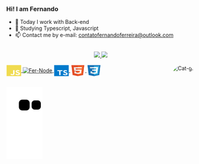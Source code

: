 ### Hi! I am Fernando

- 🔭 Today I work with Back-end
- 🌱 Studying Typescript, Javascript
- 📫 Contact me by e-mail: contatofernandoferreira@outlook.com

 ##
 
<div align="center">
  <a href="https://github.com/fernandoferreira1">
  <img height="150em" src="https://github-readme-stats.vercel.app/api?username=fernandoferreira1&show_icons=true&theme=dracula&include_all_commits=true&count_private=true"/>
  <img height="150em" src="https://github-readme-stats.vercel.app/api/top-langs/?username=fernandoferreira1&layout=compact&langs_count=7&theme=dracula"/>
</div> 
<div style="display: inline_block"><br>
 
  <img align="center" alt="Fer-Js" height="30" width="40" src="https://raw.githubusercontent.com/devicons/devicon/master/icons/javascript/javascript-plain.svg">
  <img align="center" alt="Fer-Node" height="30" width="40"src="https://cdn.jsdelivr.net/gh/devicons/devicon/icons/nodejs/nodejs-original.svg" >
  <img align="center" alt="Fer-Ts" height="30" width="40" src="https://raw.githubusercontent.com/devicons/devicon/master/icons/typescript/typescript-plain.svg">
  <img align="center" alt="Fer-HTML" height="30" width="40" src="https://raw.githubusercontent.com/devicons/devicon/master/icons/html5/html5-original.svg">
  <img align="center" alt="Fer-CSS" height="30" width="40" src="https://raw.githubusercontent.com/devicons/devicon/master/icons/css3/css3-original.svg">
  <img align="right" alt="Cat-gif" height="150" style="border-radius:50px;" src="https://c.tenor.com/e-LsbnNHQ5cAAAAM/catjam-cat-dancing.gif">
 
</div>

 
##

  ![Snake animation](https://github.com/fernandoferreira1/fernandoferreira1/blob/output/github-contribution-grid-snake.svg)
